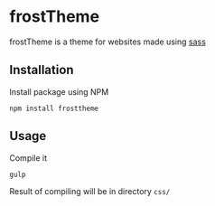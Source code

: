 # frostTheme
frostTheme is a theme for websites made using [sass](https://sass-lang.com)

## Installation

Install package using NPM

`npm install frosttheme`

## Usage

Compile it

`gulp`

Result of compiling will be in directory `css/`
